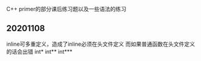 C++ primer的部分课后练习题以及一些语法的练习

## 20201108
inline可多重定义，造成了inline必须在头文件定义 而如果普通函数在头文件定义的话会出错 int* int** int***